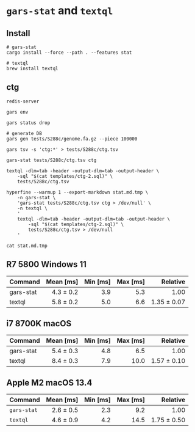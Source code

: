 # `gars-stat` and `textql`

## Install

```shell
# gars-stat
cargo install --force --path . --features stat

# textql
brew install textql

```

## ctg

```shell
redis-server

gars env

gars status drop

# generate DB
gars gen tests/S288c/genome.fa.gz --piece 100000

gars tsv -s 'ctg:*' > tests/S288c/ctg.tsv

gars-stat tests/S288c/ctg.tsv ctg

textql -dlm=tab -header -output-dlm=tab -output-header \
    -sql "$(cat templates/ctg-2.sql)" \
    tests/S288c/ctg.tsv

hyperfine --warmup 1 --export-markdown stat.md.tmp \
    -n gars-stat \
    'gars-stat tests/S288c/ctg.tsv ctg > /dev/null' \
    -n textql \
    '
    textql -dlm=tab -header -output-dlm=tab -output-header \
        -sql "$(cat templates/ctg-2.sql)" \
        tests/S288c/ctg.tsv > /dev/null
    '

cat stat.md.tmp

```

## R7 5800 Windows 11

| Command   | Mean [ms] | Min [ms] | Max [ms] |    Relative |
|:----------|----------:|---------:|---------:|------------:|
| gars-stat | 4.3 ± 0.2 |      3.9 |      5.3 |        1.00 |
| textql    | 5.8 ± 0.2 |      5.0 |      6.6 | 1.35 ± 0.07 |

## i7 8700K macOS

| Command   | Mean [ms] | Min [ms] | Max [ms] |    Relative |
|:----------|----------:|---------:|---------:|------------:|
| gars-stat | 5.4 ± 0.3 |      4.8 |      6.5 |        1.00 |
| textql    | 8.4 ± 0.3 |      7.9 |     10.0 | 1.57 ± 0.10 |

## Apple M2 macOS 13.4

| Command     | Mean [ms] | Min [ms] | Max [ms] |    Relative |
|:------------|----------:|---------:|---------:|------------:|
| `gars-stat` | 2.6 ± 0.5 |      2.3 |      9.2 |        1.00 |
| `textql`    | 4.6 ± 0.9 |      4.2 |     14.5 | 1.75 ± 0.50 |

